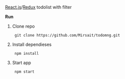 [React.js](https://github.com/facebook/react/)/[Redux](https://github.com/reactjs/redux) todolist with filter

**Run**

1. Clone repo

        git clone https://github.com/Mirsait/todomng.git


2. Install dependieses


        npm install


3. Start app

        npm start

